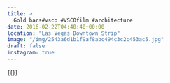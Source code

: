 ```yaml
---
title: >
  Gold bars#vsco #VSCOfilm #architecture
date: 2016-02-22T04:40:40+00:00
location: "Las Vegas Downtown Strip"
image: "/img/2543a6d1b1f9af8abc494c3c2c453ac5.jpg"
draft: false
instagram: true
---
```


{{<photo src="/img/2543a6d1b1f9af8abc494c3c2c453ac5.jpg">}}
